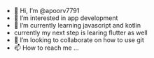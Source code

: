 - 👋 Hi, I’m @apoorv7791
- 👀 I’m interested in app development
- 🌱 I’m currently learning javascript and kotlin
- currently my next step is learing flutter as well
- 💞️ I’m looking to collaborate on how to use git
- 📫 How to reach me ...

<!---
apoorv7791/apoorv7791 is a ✨ special ✨ repository because its `README.md` (this file) appears on your GitHub profile.
You can click the Preview link to take a look at your changes.
--->

